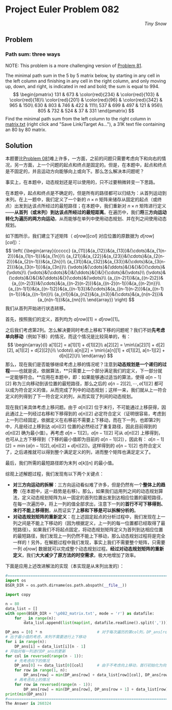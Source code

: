 # Project Euler	Problem 082

<p align="right"><i>Tiny Snow</i></p>



## Problem

### Path sum: three ways

NOTE: This problem is a more challenging version of [Problem 81](https://projecteuler.net/problem=81).

The minimal path sum in the 5 by 5 matrix below, by starting in any cell in the left column and finishing in any cell in the right column, and only moving up, down, and right, is indicated in red and bold; the sum is equal to 994.
$$
\begin{pmatrix}
131 & 673 & \color{red}{234} & \color{red}{103} & \color{red}{18}\\
\color{red}{201} & \color{red}{96} & \color{red}{342} & 965 & 150\\
630 & 803 & 746 & 422 & 111\\
537 & 699 & 497 & 121 & 956\\
805 & 732 & 524 & 37 & 331
\end{pmatrix}
$$
Find the minimal path sum from the left column to the right column in [matrix.txt](https://projecteuler.net/project/resources/p082_matrix.txt) (right click and "Save Link/Target As..."), a 31K text file containing an 80 by 80 matrix.



## Solution

本题要比[Problem 081](../P081/P081_Note.md)难上许多，一方面，之前的问题只需要考虑向下和向右的情况，另一方面，上一个问题的起点和终点是固定的。但是，在本题中，起点和终点是不固定的，并且运动方向能够向上或向下。那么怎么解决本问题呢？

事实上，在本题中，动态规划还是可以使用的，只不过要稍微转变一下思路。

在本题中，起点和终点是不确定的，但是所有的路径都可以归结为：从首列运动到末列。在上一题中，我们定义了一个新的 $n \times n$ 矩阵来储存从固定的起点（或终点）出发到达该点所经过的最短路径；在本题中，我们重新对 $n \times n$ 矩阵进行定义——**从首列（或末列）到达该点所经过的最短距离**。在遍历中，我们**将三方向运动转化为遍历的两方向运动**，从而能够在单列中使用动态规划、并在列之间使用动态规划。

如下图所示，我们建立下述矩阵（ $a[row][col]$ 对应位置的原数据为 $d[row][col]$）：
$$
\left(
{\begin{array}{ccccc}
{a_{11}}&{a_{12}}&{a_{13}}&{\cdots}&{a_{1(n-2)}}&{a_{1(n-1)}}&{a_{1n}}\\
{a_{21}}&{a_{22}}&{a_{23}}&{\cdots}&{a_{2(n-2)}}&{a_{2(n-1)}}&{a_{2n}}\\
{a_{31}}&{a_{32}}&{a_{33}}&{\cdots}&{a_{3(n-2)}}&{a_{3(n-1)}}&{a_{3n}}\\
{\vdots}&{\cdots}&{\ddots}&{}&{}&{}{\cdots}&{\vdots}\\
{\vdots}&{\cdots}&{}&{\ddots}&{}&{}{\cdots}&{\vdots}\\
{\vdots}&{\cdots}&{}&{}&{\ddots}&{}{\cdots}&{\vdots}\\
{a_{(n-2)1}}&{a_{(n-2)2}}&{a_{(n-2)3}}&{\cdots}&{a_{(n-2)(n-2)}}&{a_{(n-2)(n-1)}}&{a_{(n-2)n}}\\
{a_{(n-1)1}}&{a_{(n-1)2}}&{a_{(n-1)3}}&{\cdots}&{a_{(n-1)(n-2)}}&{a_{(n-1)(n-1)}}&{a_{(n-1)n}}\\
{a_{n1}}&{a_{n2}}&{a_{n3}}&{\cdots}&{a_{n(n-2)}}&{a_{n(n-1)}}&{a_{nn}}\\
\end{array}}
\right)
$$
我们从首列开始进行状态转移。

首先，按照我们的定义，首列均为 $a[row][1] = d[row][1]$。

之后我们考虑第2列。怎么解决要同时考虑上移和下移的问题呢？我们不妨**先考虑单向移动**（例如下移）的情况，而这个情况是比较简单的，有：
$$
\begin{array}{l}
a[1][2] = a[1][1] + d[1][2]\\
a[2][2] = \min\{a[2][1] + d[2][2], a[1][2] + d[2][2]\}\\
\cdots\\
a[n][2] = \min\{a[n][1] + d[1][2], a[n-1][2] + d[n][2]\}\\
\end{array}
$$
那么，现在我们是否能够继续考虑上移的情况呢？注意到**动态规划是一个递归的过程**——也就是说，依据算法，**只需要上一个部分满足我们的定义，下一部分就一定能够符合。**应用在本题中，即：如果能够通过适当的算法，使得 $a[n-1][2]$ 称为三向移动到该位置的最短路径，那么之后的 $a[n-2][2],\cdots,a[1][2]$ 都可以成为符合定义的值，从而完成了列中的动态规划；这样一来，我们就从上一符合定义的列得到了下一符合定义的列，从而实现了列间的动态规划。

现在我们来具体考虑上移问题。由于 $a[n][2]$ 位于末行，不可能通过上移获得，因此通过上一列经过右移和下移得到的 $a[n][2]$ 必定符合定义（证明很容易，考虑到上一列已经固定，依据定义在右移前不需要上下移动，而在下一列，也即第2列中，凡是经过上移到达 $a[n][2]$ 位置的必然经过了重复路径，因此目前得到的 $a[n][2]$ 确为最小值）。再考虑 $a[n-1][2]$，$a[n-1][2]$ 可从 $a[n][2]$ 上移得到，也可从上方下移得到（下移的最小值即为目前的 $a[n-1][2]$），因此有： $a[n-1][2] = \min\{a[n-1][2], a[n][2]+d[n][2]\}$。这样得到的 $a[n-1][2]$ 也符合定义了，之后递推就可以得到整个满足定义的列，进而整个矩阵也满足定义了。

最后，我们所需的最短路径即为末列 $a[k][n]$ 的最小值。



综观上述解题过程，我们发现有以下两个关键点：

- **对三方向运动的拆解**：三方向运动看似难了许多，但是仍然有一个**整体上的趋势**（在本题中，这一趋势是右移）。那么，如果我们运用列之间的动态规划算法，定义动态规划矩阵为从一固定的首列位置出发到达相应位置的最短路径，在每一次遍历中，将上一列的值全部求出，注意下一列的**首行不可下移得到、末行不能上移得到**，从而证实了**上移和下移是可以拆解分析的**。
- **对动态规划矩阵的重新定义**：在上述固定起点的分析过程中，我们发现在上一列之间是不能上下移动的（因为根据定义，上一列的每一位置都已经取得了最短路径）。如果我们不将起点固定，将动态规划矩阵定义为首列到达相应位置的最短路径，我们发现上一列仍然不能上下移动，那么动态规划过程将是完全一样的！另外，在解题过程中我们发现，事实上我们不需要整个矩阵，只需要一列 $a[row]$ 数据就可以完成整个动态规划过程。**经过对动态规划矩阵的重新定义**，我们**大大减少了原方法的时空需求**，极大地增加了效率。



下面是应用上述改进解法的实现（本实现是从末列出发的）：

```python
#====================================================================================================================Solution
import os
BSER_DIR = os.path.dirname(os.path.abspath(__file__))

import copy

n = 80
data_list = []
with open(BSER_DIR + '\p082_matrix.txt', mode = 'r') as datafile:
    for _ in range(n):
        data_list.append(list(map(int, datafile.readline().split(','))))

DP_ans = [0] * n                        # 对于每次遍历的第col列，DP_ans[row]代表从末列某位置到达row行col列位置的最短路径
# 出于最小值的考虑，末列不需要进行上下移动
for i in range(n):
    DP_ans[i] = data_list[i][n - 1]
# 开始对每一列进行DP_ans的更新
for col in reversed(range(n - 1)):
    # 先考虑向下的情况
    DP_ans[0] += data_list[0][col]      # 由于不考虑向上移动，首行初始化为向上移动
    for row in range(1, n):
        DP_ans[row] = min(DP_ans[row] + data_list[row][col], DP_ans[row - 1] + data_list[row][col])
    # 再考虑向上的情况
    for row in reversed(range(n - 1)):
        DP_ans[row] = min(DP_ans[row], DP_ans[row + 1] + data_list[row][col])
print(min(DP_ans))
#====================================================================================================================Answer
The Answer is 260324
```


